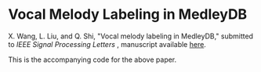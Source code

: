 # Vocal Melody Labeling in MedleyDB
X. Wang, L. Liu, and Q. Shi, "Vocal melody labeling in MedleyDB," submitted to *IEEE Signal Processing Letters* , manuscript available [here]().

This is the accompanying code for the above paper.